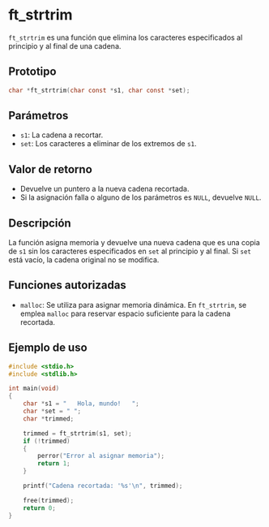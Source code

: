 # ft_strtrim
`ft_strtrim` es una función que elimina los caracteres especificados al principio y al final de una cadena.

## Prototipo
```c
char *ft_strtrim(char const *s1, char const *set);
```

## Parámetros
- `s1`: La cadena a recortar.
- `set`: Los caracteres a eliminar de los extremos de `s1`.

## Valor de retorno
- Devuelve un puntero a la nueva cadena recortada.
- Si la asignación falla o alguno de los parámetros es `NULL`, devuelve `NULL`.

## Descripción
La función asigna memoria y devuelve una nueva cadena que es una copia de `s1` sin los caracteres especificados en `set` al principio y al final. Si `set` está vacío, la cadena original no se modifica.

## Funciones autorizadas
- `malloc`: Se utiliza para asignar memoria dinámica. En `ft_strtrim`, se emplea `malloc` para reservar espacio suficiente para la cadena recortada.

## Ejemplo de uso
```c
#include <stdio.h>
#include <stdlib.h>

int main(void)
{
    char *s1 = "   Hola, mundo!   ";
    char *set = " ";
    char *trimmed;

    trimmed = ft_strtrim(s1, set);
    if (!trimmed)
    {
        perror("Error al asignar memoria");
        return 1;
    }

    printf("Cadena recortada: '%s'\n", trimmed);

    free(trimmed);
    return 0;
}
```